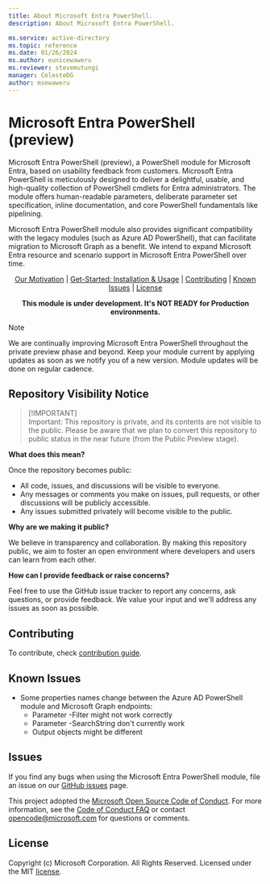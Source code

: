 ```yaml
---
title: About Microsoft Entra PowerShell.
description: About Microsoft Entra PowerShell.

ms.service: active-directory
ms.topic: reference
ms.date: 01/26/2024
ms.author: eunicewaweru
ms.reviewer: stevemutungi
manager: CelesteDG
author: msewaweru
---
```

# Microsoft Entra PowerShell (preview)

Microsoft Entra PowerShell (preview), a PowerShell module for Microsoft Entra, based on usability feedback from customers. Microsoft Entra PowerShell is meticulously designed to deliver a delightful, usable, and high-quality collection of PowerShell cmdlets for Entra administrators. The module offers human-readable parameters, deliberate parameter set specification, inline documentation, and core PowerShell fundamentals like pipelining.

Microsoft Entra PowerShell module also provides significant compatibility with the legacy modules (such as Azure AD PowerShell), that can facilitate migration to Microsoft Graph as a benefit.  We intend to expand Microsoft Entra resource and scenario support in Microsoft Entra PowerShell over time.

<p align="center">
   <a href="MOTIVATION.md">Our Motivation</a> |
  <a href="GET-STARTED.md">Get-Started: Installation & Usage</a> |
  <a href="#contributing">Contributing</a> |
  <a href="#known-issues">Known Issues</a> |
  <a href="#license">License</a>
</p>

<p align="center">
<strong>This module is under development. It's NOT READY for Production environments.</strong>
</p>

> [!NOTE]  
> We are continually improving Microsoft Entra PowerShell throughout the private preview phase and beyond. Keep your module current by applying updates as soon as we notify you of a new version. Module updates will be done on regular cadence.

## Repository Visibility Notice
>
> [!IMPORTANT]  
> Important: This repository is private, and its contents are not visible to the public. Please be aware that we plan to convert this repository to public status in the near future (from the Public Preview stage).

**What does this mean?**

Once the repository becomes public:

- All code, issues, and discussions will be visible to everyone.
- Any messages or comments you make on issues, pull requests, or other discussions will be publicly accessible.
- Any issues submitted privately will become visible to the public.

**Why are we making it public?**

We believe in transparency and collaboration. By making this repository public, we aim to foster an open environment where developers and users can learn from each other.

**How can I provide feedback or raise concerns?**

Feel free to use the GitHub issue tracker to report any concerns, ask questions, or provide feedback. We value your input and we'll address any issues as soon as possible.

## Contributing

To contribute, check [contribution guide](CONTRIBUTING.md).

## Known Issues

- Some properties names change between the Azure AD PowerShell module and Microsoft Graph endpoints:
  - Parameter -Filter might not work correctly
  - Parameter -SearchString don't currently work
  - Output objects might be different

## Issues

If you find any bugs when using the Microsoft Entra PowerShell module, file an issue on our [GitHub issues](https://github.com/microsoftgraph/entra-powershell/issues) page.

This project adopted the [Microsoft Open Source Code of Conduct](https://opensource.microsoft.com/codeofconduct/). For more information, see the [Code of Conduct FAQ](https://opensource.microsoft.com/codeofconduct/faq/) or contact [opencode@microsoft.com](mailto:opencode@microsoft.com) for questions or comments.

## License

Copyright (c) Microsoft Corporation. All Rights Reserved. Licensed under the MIT [license](LICENSE).
